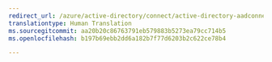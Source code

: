```yaml
---
redirect_url: /azure/active-directory/connect/active-directory-aadconnect-version-history
translationtype: Human Translation
ms.sourcegitcommit: aa20b20c86763791eb579883b5273ea79cc714b5
ms.openlocfilehash: b197b69ebb2dd6a182b7f77d6203b2c622ce78b4

---
```




<!--HONumber=Feb17_HO2-->


